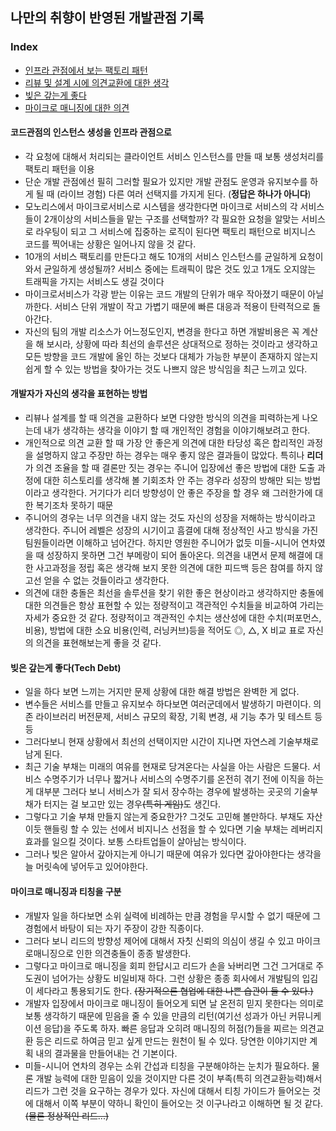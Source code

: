 ## 나만의 취향이 반영된 개발관점 기록

### Index
  * [인프라 관점에서 보는 팩토리 패턴](#코드관점의-인스턴스-생성을-인프라-관점으로)
  * [리뷰 및 설계 시에 의견교환에 대한 생각](#개발자가-자신의-생각을-표현하는-방법)
  * [빚은 갚는게 좋다](#빚은-갚는게-좋다tech-debt)
  * [마이크로 매니징에 대한 의견](#마이크로-매니징과-티칭을-구분)


#### 코드관점의 인스턴스 생성을 인프라 관점으로
- 각 요청에 대해서 처리되는 클라이언트 서비스 인스턴스를 만들 때 보통 생성처리를 팩토리 패턴을 이용
- 단순 개발 관점에선 필히 그러할 필요가 있지만 개발 관점도 운영과 유지보수를 하게 될 때 (라이브 경험) 다른 여러 선택지를 가지게 된다. (**정답은 하나가 아니다**)
- 모노리스에서 마이크로서비스로 시스템을 생각한다면 마이크로 서비스의 각 서비스들이 2개이상의 서비스들을 맡는 구조를 선택할까? 각 필요한 요청을 알맞는 서비스로 라우팅이 되고 그 서비스에 집중하는 로직이 된다면 팩토리 패턴으로 비지니스 코드를 찍어내는 상황은 일어나지 않을 것 같다.
- 10개의 서비스 팩토리를 만든다고 해도 10개의 서비스 인스턴스를 균일하게 요청이 와서 균일하게 생성될까? 서비스 중에는 트래픽이 많은 것도 있고 1개도 오지않는 트래픽을 가지는 서비스도 생길 것이다
- 마이크로서비스가 각광 받는 이유는 코드 개발의 단위가 매우 작아졌기 때문이 아닐까한다. 서비스 단위 개발이 작고 가볍기 때문에 빠른 대응과 적용이 탄력적으로 돌아간다.
- 자신의 팀의 개발 리소스가 어느정도인지, 변경을 한다고 하면 개발비용은 꼭 계산을 해 보시라, 상황에 따라 최선의 솔루션은 상대적으로 정하는 것이라고 생각하고 모든 방향을 코드 개발에 올인 하는 것보다 대체가 가능한 부분이 존재하지 않는지 쉽게 할 수 있는 방법을 찾아가는 것도 나쁘지 않은 방식임을 최근 느끼고 있다.

#### 개발자가 자신의 생각을 표현하는 방법
- 리뷰나 설계를 할 때 의견을 교환하다 보면 다양한 방식의 의견을 피력하는게 나오는데 내가 생각하는 생각을 이야기 할 때 개인적인 경험을 이야기해보려고 한다.
- 개인적으로 의견 교환 할 때 가장 안 좋은게 의견에 대한 타당성 혹은 합리적인 과정을 설명하지 않고 주장만 하는 경우는 매우 좋지 않은 결과들이 많았다. 특히나 **리더**가 의견 조율을 할 때 결론만 짓는 경우는 주니어 입장에선 좋은 방법에 대한 도출 과정에 대한 히스토리를 생각해 볼 기회조차 안 주는 경우라 성장의 방해만 되는 방법이라고 생각한다. 거기다가 리더 방향성이 안 좋은 주장을 할 경우 왜 그러한가에 대한 복기조차 못하기 때문
- 주니어의 경우는 너무 의견을 내지 않는 것도 자신의 성장을 저해하는 방식이라고 생각한다. 주니어 레벨은 성장의 시기이고 흠결에 대해 정상적인 사고 방식을 가진 팀원들이라면 이해하고 넘어간다. 하지만 영원한 주니어가 없듯 미들-시니어 연차였을 때 성장하지 못하면 그건 부메랑이 되어 돌아온다. 의견을 내면서 문제 해결에 대한 사고과정을 정립 혹은 생각해 보지 못한 의견에 대한 피드백 등은 참여를 하지 않고선 얻을 수 없는 것들이라고 생각한다.
- 의견에 대한 충돌은 최선을 솔루션을 찾기 위한 좋은 현상이라고 생각하지만 충돌에 대한 의견들은 항상 표현할 수 있는 정량적이고 객관적인 수치들을 비교하여 가리는 자세가 중요한 것 같다. 정량적이고 객관적인 수치는 생산성에 대한 수치(퍼포먼스, 비용), 방법에 대한 소요 비용(인력, 러닝커브)등을 적어도 ◎, △, X 비교 표로 자신의 의견을 표현해보는게 좋을 것 같다.

#### 빚은 갚는게 좋다(Tech Debt)
- 일을 하다 보면 느끼는 거지만 문제 상황에 대한 해결 방법은 완벽한 게 없다.
- 변수들은 서비스를 만들고 유지보수 하다보면 여러군데에서 발생하기 마련이다. 의존 라이브러리 버전문제, 서비스 규모의 확장, 기획 변경, 새 기능 추가 및 테스트 등등
- 그러다보니 현재 상황에서 최선의 선택이지만 시간이 지나면 자연스레 기술부채로 남게 된다.
- 최근 기술 부채는 미래의 여유를 현재로 당겨온다는 사실을 아는 사람은 드물다. 서비스 수명주기가 너무나 짧거나 서비스의 수명주기를 온전히 겪기 전에 이직을 하는게 대부분 그러다 보니 서비스가 잘 되서 장수하는 경우에 발생하는 곳곳의 기술부채가 터지는 걸 보고만 있는 경우~~(특히 게임)~~도 생긴다.
- 그렇다고 기술 부채 만들지 않는게 중요한가? 그것도 고민해 볼만하다. 부채도 자산이듯 핸들링 할 수 있는 선에서 비지니스 선점을 할 수 있다면 기술 부채는 레버리지 효과를 일으킬 것이다. 보통 스타트업들이 살아남는 방식이다.
- 그러나 빚은 알아서 갚아지는게 아니기 때문에 여유가 있다면 갚아야한다는 생각을 늘 머릿속에 넣어두고 있어야한다.

#### 마이크로 매니징과 티칭을 구분
- 개발자 일을 하다보면 소위 실력에 비례하는 만큼 경험을 무시할 수 없기 때문에 그 경험에서 바탕이 되는 자기 주장이 강한 직종이다.
- 그러다 보니 리드의 방향성 제어에 대해서 자칫 신뢰의 의심이 생길 수 있고 마이크로매니징으로 인한 의견충돌이 종종 발생한다.
- 그렇다고 마이크로 매니징을 회피 한답시고 리드가 손을 놔버리면 그건 그거대로 주도권이 넘어가는 상황도 비일비재 하다. 그런 상황은 종종 회사에서 개발팀의 입김이 세다라고 통용되기도 한다. ~~(장기적으론 협업에 대한 나쁜 습관이 들 수 있다.)~~
- 개발자 입장에서 마이크로 매니징이 들어오게 되면 날 온전히 믿지 못한다는 의미로 보통 생각하기 때문에 믿음을 줄 수 있을 만큼의 리턴(여기선 성과가 아닌 커뮤니케이션 응답)을 주도록 하자. 빠른 응답과 오히려 매니징의 허점(?)들을 찌르는 의견교환 등은 리드로 하여금 믿고 싶게 만드는 원천이 될 수 있다. 당연한 이야기지만 계획 내의 결과물을 만들어내는 건 기본이다.
- 미들-시니어 연차의 경우는 소위 간섭과 티칭을 구분해야하는 눈치가 필요하다. 물론 개발 능력에 대한 믿음이 있을 것이지만 다른 것이 부족(특히 의견교환능력)해서 리드가 그런 것을 요구하는 경우가 있다. 자신에 대해서 티칭 가이드가 들어오는 것에 대해서 이쪽 부분이 약하니 확인이 들어오는 것 이구나라고 이해하면 될 것 같다. ~~(물론 정상적인 리드...)~~